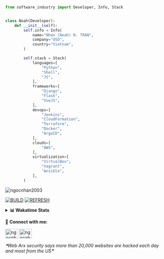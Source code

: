 ```python
from software_industry import Developer, Info, Stack


class Noah(Developer):
    def __init__(self):
        self.info = Info(
            name="Nhan (Noah) N. TRAN",
            company="OSD",
            country="Vietnam",
        )

        self.stack = Stack(
            languages=[
                "Python",
                "Shell",
                "JS",
            ],
            frameworks=[
                "Django",
                "Flask",
                "VueJS",
            ],
            devops=[
                "Jenkins",
                "CloudFormation",
                "Terraform",
                "Docker",
                "ArgoCD",
            ],
            clouds=[
                "AWS",
            ],
            virtualization=[
                "VirtualBox",
                "Vagrant",
                "Ansible",
            ],
        )
```
<img src="https://komarev.com/ghpvc/?username=ngocnhan2003&label=Profile%20views&color=0e75b6&style=flat" alt="ngocnhan2003" /> 

[![BUILD](https://github.com/ngocnhan2003/ngocnhan2003/actions/workflows/001_build.yml/badge.svg)](https://github.com/ngocnhan2003/ngocnhan2003/actions/workflows/001_build.yml)
[![REFRESH](https://github.com/ngocnhan2003/ngocnhan2003/actions/workflows/002_refresh.yml/badge.svg)](https://github.com/ngocnhan2003/ngocnhan2003/actions/workflows/002_refresh.yml)

<details> 
  <summary><b>📊 Wakatime Stats</b></summary>
  <br>
  
<!--START_SECTION:waka-->
![Code Time](http://img.shields.io/badge/Code%20Time-583%20hrs%2051%20mins-blue)

**I'm an Early 🐤** 

```text
🌞 Morning    44 commits     █████░░░░░░░░░░░░░░░░░░░░   20.85% 
🌆 Daytime    81 commits     █████████░░░░░░░░░░░░░░░░   38.39% 
🌃 Evening    43 commits     █████░░░░░░░░░░░░░░░░░░░░   20.38% 
🌙 Night      43 commits     █████░░░░░░░░░░░░░░░░░░░░   20.38%

```
📅 **I'm Most Productive on Wednesday** 

```text
Monday       29 commits     ███░░░░░░░░░░░░░░░░░░░░░░   13.74% 
Tuesday      28 commits     ███░░░░░░░░░░░░░░░░░░░░░░   13.27% 
Wednesday    67 commits     ████████░░░░░░░░░░░░░░░░░   31.75% 
Thursday     60 commits     ███████░░░░░░░░░░░░░░░░░░   28.44% 
Friday       4 commits      ░░░░░░░░░░░░░░░░░░░░░░░░░   1.9% 
Saturday     9 commits      █░░░░░░░░░░░░░░░░░░░░░░░░   4.27% 
Sunday       14 commits     █░░░░░░░░░░░░░░░░░░░░░░░░   6.64%

```


📊 **This Week I Spent My Time On** 

```text
⌚︎ Time Zone: Asia/Ho_Chi_Minh

💬 Programming Languages: 
Go                       10 hrs 50 mins      ████████████████████░░░░░   79.63% 
SQL                      59 mins             █░░░░░░░░░░░░░░░░░░░░░░░░   7.31% 
YAML                     54 mins             █░░░░░░░░░░░░░░░░░░░░░░░░   6.65% 
PHP                      25 mins             ░░░░░░░░░░░░░░░░░░░░░░░░░   3.1% 
Other                    23 mins             ░░░░░░░░░░░░░░░░░░░░░░░░░   2.89%

🔥 Editors: 
GoLand                   11 hrs 58 mins      ██████████████████████░░░   87.89% 
VS Code                  1 hr 38 mins        ███░░░░░░░░░░░░░░░░░░░░░░   12.11%

💻 Operating System: 
Linux                    13 hrs 37 mins      █████████████████████████   100.0%

```

**I Mostly Code in Python** 

```text
Python                   14 repos            ███████████░░░░░░░░░░░░░░   43.75% 
JavaScript               6 repos             ████░░░░░░░░░░░░░░░░░░░░░   18.75% 
TypeScript               2 repos             █░░░░░░░░░░░░░░░░░░░░░░░░   6.25% 
Kotlin                   2 repos             █░░░░░░░░░░░░░░░░░░░░░░░░   6.25% 
Vue                      2 repos             █░░░░░░░░░░░░░░░░░░░░░░░░   6.25%

```



 Last Updated on 13/10/2022 21:58:30 UTC+7
<!--END_SECTION:waka-->
</details>

🔗 **Connect with me:**

<a href="https://linkedin.com/in/ngocnhan2003" target="blank"><img align="center" src="https://raw.githubusercontent.com/rahuldkjain/github-profile-readme-generator/master/src/images/icons/Social/linked-in-alt.svg" alt="ngocnhan2003" height="30" width="40" /></a>
<a href="https://instagram.com/ngocnhan2003" target="blank"><img align="center" src="https://raw.githubusercontent.com/rahuldkjain/github-profile-readme-generator/master/src/images/icons/Social/instagram.svg" alt="ngocnhan2003" height="30" width="40" /></a>


<!--STARTS_HERE_QUOTE_README-->
<i>❝Web Arx security says more than 20,000 websites are hacked each day and most from the US❞</i>
<!--ENDS_HERE_QUOTE_README-->
